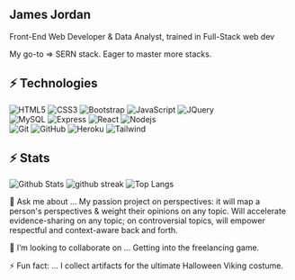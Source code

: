 ## James Jordan

Front-End Web Developer & Data Analyst, trained in Full-Stack web dev

My go-to => SERN stack. Eager to master more stacks.

<!-- Visit my [portfolio](https://james-jordan.dev/) -->

## ⚡ Technologies

![HTML5](https://img.shields.io/badge/-HTML5-E34F26?style=flat-square&logo=html5&logoColor=white)
![CSS3](https://img.shields.io/badge/-CSS3-1572B6?style=flat-square&logo=css3)
![Bootstrap](https://img.shields.io/badge/-Bootstrap-563D7C?style=flat-square&logo=bootstrap)
![JavaScript](https://img.shields.io/badge/-JavaScript-black?style=flat-square&logo=javascript)
![JQuery](https://img.shields.io/badge/jQuery-0769AD?style=flat-square&logo=jquery&logoColor=white)
<br>
![MySQL](https://img.shields.io/badge/-MySQL-black?style=flat-square&logo=mysql)
![Express](https://img.shields.io/badge/Express.js-404D59?style=flat-square)
![React](https://img.shields.io/badge/-React-black?style=flat-square&logo=react)
![Nodejs](https://img.shields.io/badge/-Nodejs-black?style=flat-square&logo=Node.js)
<br>
![Git](https://img.shields.io/badge/-Git-black?style=flat-square&logo=git)
![GitHub](https://img.shields.io/badge/-GitHub-181717?style=flat-square&logo=github)
![Heroku](https://img.shields.io/badge/-Heroku-430098?style=flat-square&logo=heroku)
![Tailwind](https://img.shields.io/badge/-TailwindCSS-white?style=flat-square&logo=tailwindcss)


## ⚡ Stats
  ![Github Stats](https://github-readme-stats.vercel.app/api?username=codewarrior-debug&theme=blue-green)
  ![github streak](https://github-readme-streak-stats.herokuapp.com/?user=codewarrior-debug&theme=blue-green)
  ![Top Langs](https://github-readme-stats.vercel.app/api/top-langs/?username=codewarrior-debug&theme=blue-green)

💬 Ask me about ...
  My passion project on perspectives: it will map a person's perspectives & weight their opinions on any topic. Will accelerate evidence-sharing on any topic; on controversial     topics, will empower respectful and context-aware back and forth.
  
👯 I’m looking to collaborate on ...
  Getting into the freelancing game.

⚡ Fun fact: ...
  I collect artifacts for the ultimate Halloween Viking costume.
  
<!--
**CodeWarrior-debug/codewarrior-debug** is a ✨ _special_ ✨ repository because its `README.md` (this file) appears on your GitHub profile.

Here are some ideas to get you started:

- 🔭 I’m currently working on ...
- 🌱 I’m currently learning ...
- 👯 I’m looking to collaborate on ...
- 🤔 I’m looking for help with ...
- 💬 Ask me about ...
- 📫 How to reach me: ...
- 😄 Pronouns: ...
- ⚡ Fun fact: ...
-->

